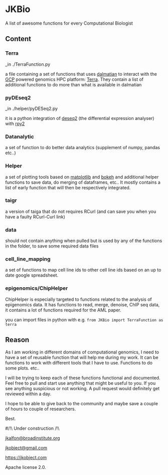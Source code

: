 # JKBio

A list of awesome functions for every Computational Biologist


## Content

### Terra

_in ./TerraFunction.py

a file containing a set of functions that uses [dalmatian]() to interact with the [GCP]() powered genomics HPC platform: [Terra](). 
They contain a list of additional functions to do more than what is available in dalmatian

### pyDEseq2

_in ./helper/pyDESeq2.py

it is a python integration of [deseq2]() (the differential expression analyser) with [rpy2]()


### Datanalytic

a set of function to do better data analytics (supplement of numpy, pandas etc..)

### Helper

a set of plotting tools based on [matplotlib]() and [bokeh]() and additional helper functions to save data, do merging of dataframes, etc.. 
It mostly contains a list of early function that will then be respectively integrated.

### taigr

a version of taiga that do not requires RCurl (and can save you when you have a faulty RCurl-Curl link)


### data

should not contain anything when pulled but is used by any of the functions in the folder, to save some required data files


### cell_line_mapping

a set of functions to map cell line ids to other cell line ids based on an up to date google spreadsheet. 


### epigenomics/ChipHelper

ChipHelper is especially targeted to functions related to the analysis of epigenomics data. It has functions to read, merge, denoise, ChIP seq data, it contains a lot of functions required for the AML paper.


you can import files in python with e.g. `from JKBio import TerraFunction as terra`

## Reason

As I am working in different domains of computational genomics, I need to have a set of reusable function that will help me during my work.
It can be functions to work with different tools that I have to use. Functions to do some plots. etc..

I will be trying to keep each of these functions functional and documented. Feel free to pull and start use anything that might be useful to you.
If you see anything suspicious or not working. A pull request would definitely get reviewed within a day.

I hope to be able to give back to the community and maybe save a couple of hours to couple of researchers.

Best.

#/!\ Under construction /!\

jkalfon@broadinstitute.org

jkobject@gmail.com

https://jkobject.com

Apache license 2.0.